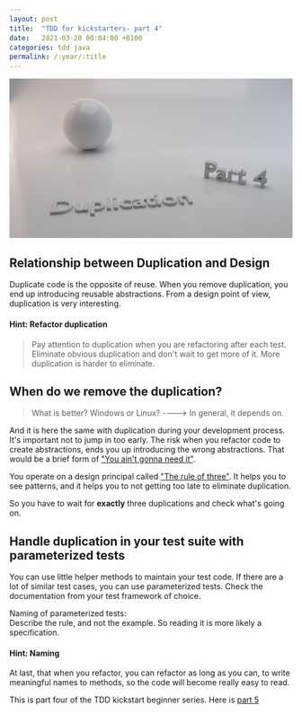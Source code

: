 ```yaml
---
layout: post
title:  "TDD for kickstarters- part 4"
date:   2021-03-20 00:04:00 +0100
categories: tdd java
permalink: /:year/:title
---
```

![duplication](../images/TDD4-duplication.png)

## Relationship between Duplication and Design

Duplicate code is the opposite of reuse. When you remove duplication, you end up
introducing reusable abstractions. From a design point of view,
duplication is very interesting.

#### Hint: Refactor duplication
>Pay attention to duplication when you are refactoring after each test.
Eliminate obvious duplication and don't wait to get more of it.
More duplication is harder to eliminate.

## When do we remove the duplication?

>What is better? Windows or Linux? ----> In general, it depends on.

And it is here the same with duplication
during your development process.
It's important not to jump in too early. The risk when you refactor code to
create abstractions, ends you up introducing the wrong abstractions.
That would be a brief form of ["You ain't gonna need it"](https://en.wikipedia.org/wiki/You_aren%27t_gonna_need_it).

You operate on a design principal called ["The rule of three"](https://en.wikipedia.org/wiki/Rule_of_three_%28computer_programming%29).
It helps you to see patterns, and it helps you to not getting too late to eliminate duplication.

So you have to wait for **exactly** three duplications and check what's going on.

## Handle duplication in your test suite with parameterized tests

You can use little helper methods to maintain your test code.
If there are a lot of similar test cases, you can use parameterized tests.
Check the documentation from your test framework of choice. 

Naming of parameterized tests:<br>
Describe the rule, and not the example. So reading it is more likely a specification.

#### Hint: Naming
At last, that when you refactor, you can refactor as long as you can, to write meaningful names
to methods, so the code will become really easy to read.

This is part four of the TDD kickstart beginner series. Here is [part 5](https://redseacomputing.github.io/2021/TDD5-inside-out-and-outside-in)